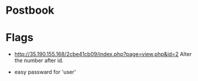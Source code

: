 # Postbook
# Flags
- http://35.190.155.168/2cbe41cb09/index.php?page=view.php&id=2
Alter the number after id.

- easy passward for 'user'

